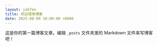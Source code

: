 ```yaml
---
layout: jakfeo
title: 欢迎使用博客
date: 2025-08-09 10:00:00 +0800
---
```


这是你的第一篇博客文章。编辑 `_posts` 文件夹里的 Markdown 文件来写博客吧！
